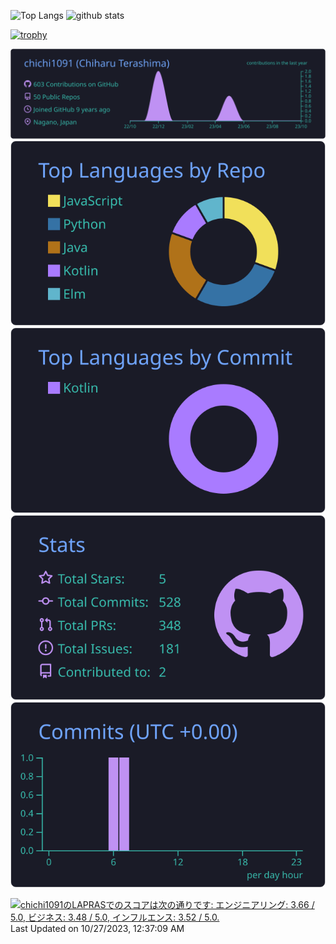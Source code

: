 <p align="left"> 
  <img alt="Top Langs" height="150px" src="https://github-readme-stats.vercel.app/api/top-langs/?username=chichi1091&layout=compact&count_private=true&show_icons=true&theme=onedark" />
  <img alt="github stats" height="150px" src="https://github-readme-stats.vercel.app/api?username=chichi1091&count_private=true&show_icons=true&show_icons=true&theme=onedark" />
</p>

[![trophy](https://github-profile-trophy.vercel.app/?username=chichi1091&theme=onedark&column=7)](https://github.com/ryo-ma/github-profile-trophy)

[![](https://raw.githubusercontent.com/chichi1091/chichi1091/main/profile-summary-card-output/tokyonight/0-profile-details.svg)](https://github.com/vn7n24fzkq/github-profile-summary-cards)
[![](https://raw.githubusercontent.com/chichi1091/chichi1091/main/profile-summary-card-output/tokyonight/1-repos-per-language.svg)](https://github.com/vn7n24fzkq/github-profile-summary-cards) [![](https://raw.githubusercontent.com/chichi1091/chichi1091/main/profile-summary-card-output/tokyonight/2-most-commit-language.svg)](https://github.com/vn7n24fzkq/github-profile-summary-cards)
[![](https://raw.githubusercontent.com/chichi1091/chichi1091/main/profile-summary-card-output/tokyonight/3-stats.svg)](https://github.com/vn7n24fzkq/github-profile-summary-cards) [![](https://raw.githubusercontent.com/chichi1091/chichi1091/main/profile-summary-card-output/tokyonight/4-productive-time.svg)](https://github.com/vn7n24fzkq/github-profile-summary-cards)

<!--
**chichi1091/chichi1091** is a ✨ _special_ ✨ repository because its `README.md` (this file) appears on your GitHub profile.

Here are some ideas to get you started:

- 🔭 I’m currently working on ...
- 🌱 I’m currently learning ...
- 👯 I’m looking to collaborate on ...
- 🤔 I’m looking for help with ...
- 💬 Ask me about ...
- 📫 How to reach me: ...
- 😄 Pronouns: ...
- ⚡ Fun fact: ...
-->

<!--START_SECTION:lapras-card-->
<p ><a href="https://lapras.com/public/chichi1091" target="_blank" rel="noopener noreferrer"><img alt="chichi1091のLAPRASでのスコアは次の通りです: エンジニアリング: 3.66 / 5.0, ビジネス: 3.48 / 5.0, インフルエンス: 3.52 / 5.0." src="https://lapras-card-generator.vercel.app/api/svg?e=3.66&b=3.48&i=3.52&b1=%23020E27&b2=%230E5593&i1=%23030E21&i2=%231688BF&l=ja" width="400" ></a>  
Last Updated on 10/27/2023, 12:37:09 AM</p>
<!--END_SECTION:lapras-card-->